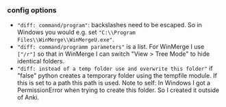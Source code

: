 ### config options

- `"diff: command/program"`: backslashes need to be escaped. So in Windows you would e.g. set 
`"C:\\Program Files\\WinMerge\\WinMergeU.exe"`.
- `"diff: command/programm parameters"` is a list. For WinMerge I use `["/r"]` so that in WinMerge
I can switch "View > Tree Mode" to hide identical folders.
- `"diff: instead of a temp folder use and overwrite this folder"` if "false" python creates
a temporary folder using the tempfile module. If this is set to a path this path is used. Note to self:
In Windows I got a PermissionError when trying to create this folder. So I created it outside of
Anki.
